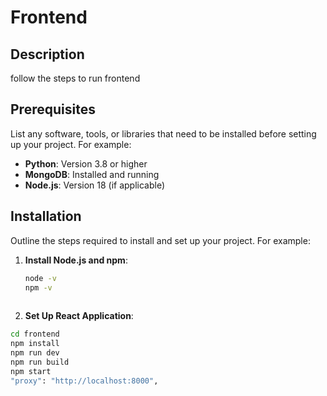 
# Frontend

## Description
follow the steps to run frontend

## Prerequisites

List any software, tools, or libraries that need to be installed before setting up your project. For example:

- **Python**: Version 3.8 or higher
- **MongoDB**: Installed and running
- **Node.js**: Version 18 (if applicable)

## Installation

Outline the steps required to install and set up your project. For example:

1. **Install Node.js and npm**:

   ```bash
   node -v
   npm -v
  
2. **Set Up React Application**:
```bash
cd frontend
npm install
npm run dev
npm run build
npm start
"proxy": "http://localhost:8000",

